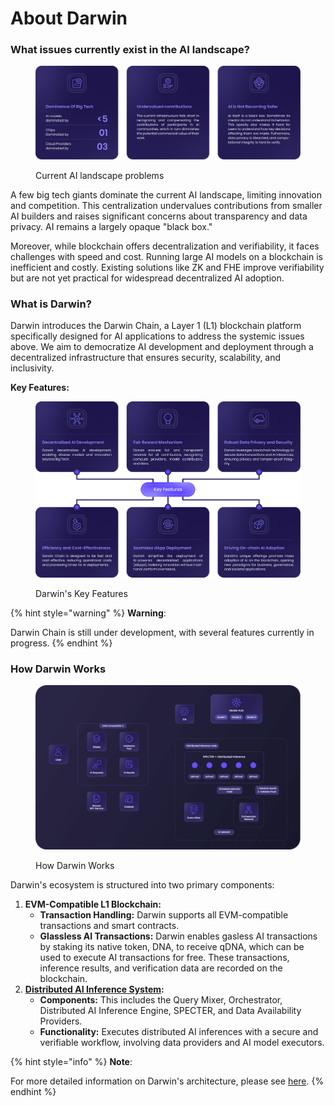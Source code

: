 # About Darwin

### What issues currently exist in the AI landscape?

<figure><img src="../.gitbook/assets/Asset 29@300x (5).png" alt=""><figcaption><p>Current AI landscape problems</p></figcaption></figure>

A few big tech giants dominate the current AI landscape, limiting innovation and competition. This centralization undervalues contributions from smaller AI builders and raises significant concerns about transparency and data privacy. AI remains a largely opaque "black box."

Moreover, while blockchain offers decentralization and verifiability, it faces challenges with speed and cost. Running large AI models on a blockchain is inefficient and costly. Existing solutions like ZK and FHE improve verifiability but are not yet practical for widespread decentralized AI adoption.

### What is Darwin?

Darwin introduces the Darwin Chain, a Layer 1 (L1) blockchain platform specifically designed for AI applications to address the systemic issues above. We aim to democratize AI development and deployment through a decentralized infrastructure that ensures security, scalability, and inclusivity.

**Key Features:**

<figure><img src="../.gitbook/assets/Asset 28@300x (3).png" alt=""><figcaption><p>Darwin's Key Features</p></figcaption></figure>

{% hint style="warning" %}
**Warning**:

Darwin Chain is still under development, with several features currently in progress.
{% endhint %}

### How Darwin Works

<figure><img src="../.gitbook/assets/darwin flow 1 (2).gif" alt=""><figcaption><p>How Darwin Works</p></figcaption></figure>

Darwin's ecosystem is structured into two primary components:&#x20;

1. **EVM-Compatible L1 Blockchain:**
   * **Transaction Handling:** Darwin supports all EVM-compatible transactions and smart contracts.
   * **Glassless AI Transactions:** Darwin enables gasless AI transactions by staking its native token, DNA, to receive qDNA, which can be used to execute AI transactions for free. These transactions, inference results, and verification data are recorded on the blockchain.
2. [**Distributed AI Inference System**](../technical-design/verifiable-ai-inference.md)**:**
   * **Components:** This includes the Query Mixer, Orchestrator, Distributed AI Inference Engine, SPECTER, and Data Availability Providers.
   * **Functionality:** Executes distributed AI inferences with a secure and verifiable workflow, involving data providers and AI model executors.

{% hint style="info" %}
**Note**:

For more detailed information on Darwin's architecture, please see [here](broken-reference).
{% endhint %}
